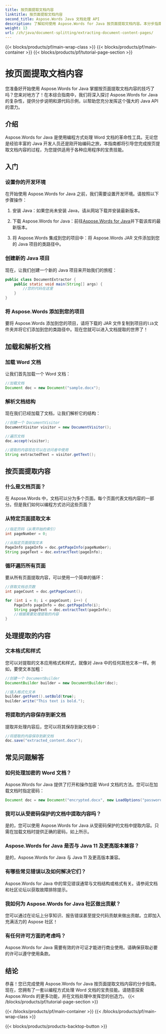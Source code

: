 ```yaml
---
title: 按页面提取文档内容
linktitle: 按页面提取文档内容
second_title: Aspose.Words Java 文档处理 API
description: 了解如何使用 Aspose.Words for Java 按页面提取文档内容。本分步指南附带源代码，可让您立即成为专家。
weight: 13
url: /zh/java/document-splitting/extracting-document-content-pages/
---
```


{{< blocks/products/pf/main-wrap-class >}}
{{< blocks/products/pf/main-container >}}
{{< blocks/products/pf/tutorial-page-section >}}

# 按页面提取文档内容


您准备好开始使用 Aspose.Words for Java 掌握按页面提取文档内容的技巧了吗？您来对地方了！在本综合指南中，我们将深入探讨 Aspose.Words for Java 的复杂性，提供分步说明和源代码示例，以帮助您充分发挥这个强大的 Java API 的潜力。

## 介绍

Aspose.Words for Java 是使用编程方式处理 Word 文档的革命性工具。无论您是经验丰富的 Java 开发人员还是刚开始编码之旅，本指南都将引导您完成按页提取文档内容的过程，为您提供适用于各种应用程序的宝贵技能。

## 入门

### 设置你的开发环境

在开始使用 Aspose.Words for Java 之前，我们需要设置开发环境。请按照以下步骤操作：

1. 安装 Java：如果您尚未安装 Java，请从网站下载并安装最新版本。

2. 下载 Aspose.Words for Java：前往[Aspose.Words for Java](https://releases.aspose.com/words/java/)并下载该库的最新版本。

3. 将 Aspose.Words 集成到您的项目中：将 Aspose.Words JAR 文件添加到您的 Java 项目的类路径中。

### 创建新的 Java 项目

现在，让我们创建一个新的 Java 项目来开始我们的旅程：

```java
public class DocumentExtractor {
    public static void main(String[] args) {
        //您的代码在这里
    }
}
```

### 将 Aspose.Words 添加到您的项目

要将 Aspose.Words 添加到您的项目，请将下载的 JAR 文件复制到项目的`lib`文件夹并将它们添加到您的类路径中。现在您就可以进入文档提取的世界了！

## 加载和解析文档

### 加载 Word 文档

让我们首先加载一个 Word 文档：

```java
//加载文档
Document doc = new Document("sample.docx");
```

### 解析文档结构

现在我们已经加载了文档，让我们解析它的结构：

```java
//创建一个 DocumentVisitor
DocumentVisitor visitor = new DocumentVisitor();

//遍历文档
doc.accept(visitor);

//提取的内容现在可以在访问者中使用
String extractedText = visitor.getText();
```

## 按页面提取内容

### 什么是文档页面？

在 Aspose.Words 中，文档可以分为多个页面。每个页面代表文档内容的一部分。但是我们如何以编程方式访问这些页面？

### 从特定页面提取文本

```java
//指定页码（从零开始的索引）
int pageNumber = 0;

//从指定页面提取文本
PageInfo pageInfo = doc.getPageInfo(pageNumber);
String pageText = doc.extractText(pageInfo);
```

### 循环遍历所有页面

要从所有页面提取内容，可以使用一个简单的循环：

```java
//获取文档总页数
int pageCount = doc.getPageCount();

for (int i = 0; i < pageCount; i++) {
    PageInfo pageInfo = doc.getPageInfo(i);
    String pageText = doc.extractText(pageInfo);
    //根据需要处理提取的内容
}
```

## 处理提取的内容

### 文本格式和样式

您可以对提取的文本应用格式和样式，就像对 Java 中的任何其他文本一样。例如，要使文本加粗：

```java
//创建一个 DocumentBuilder
DocumentBuilder builder = new DocumentBuilder(doc);

//插入格式化文本
builder.getFont().setBold(true);
builder.write("This text is bold.");
```

### 将提取的内容保存到新文档

提取并处理内容后，您可以将其保存到新文档中：

```java
//将提取的内容保存到新文档
doc.save("extracted_content.docx");
```

## 常见问题解答

### 如何处理加密的 Word 文档？

Aspose.Words for Java 提供了打开和操作加密 Word 文档的方法。您可以在加载文档时指定密码：

```java
Document doc = new Document("encrypted.docx", new LoadOptions("password"));
```

### 我可以从受密码保护的文档中提取内容吗？

是的，您可以使用 Aspose.Words for Java 从受密码保护的文档中提取内容。只需在加载文档时提供正确的密码，如上所示。

### Aspose.Words for Java 是否与 Java 11 及更高版本兼容？

是的，Aspose.Words for Java 与 Java 11 及更高版本兼容。

### 有哪些常见错误以及如何解决它们？

Aspose.Words for Java 中的常见错误通常与文档结构或格式有关。请参阅文档和社区论坛以获取故障排除提示。

### 我如何为 Aspose.Words for Java 社区做出贡献？

您可以通过在论坛上分享知识、报告错误甚至提交代码贡献来做出贡献。立即加入充满活力的 Aspose 社区！

### 有任何许可方面的考虑吗？

Aspose.Words for Java 需要有效的许可证才能进行商业使用。请确保获取必要的许可以遵守使用条款。

## 结论

恭喜！您已完成使用 Aspose.Words for Java 按页面提取文档内容的分步指南。现在，您拥有了一套以编程方式处理 Word 文档的宝贵技能。请随意探索 Aspose.Words 的更多功能，并在文档处理中发挥您的创造力。
{{< /blocks/products/pf/tutorial-page-section >}}

{{< /blocks/products/pf/main-container >}}
{{< /blocks/products/pf/main-wrap-class >}}

{{< blocks/products/products-backtop-button >}}

